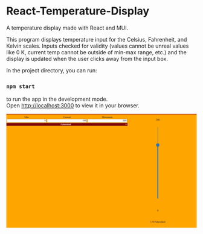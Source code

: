 # React-Temperature-Display
A temperature display made with React and MUI.

This program displays temperature input for the Celsius, Fahrenheit, and Kelvin scales. Inputs checked for validity (values cannot be unreal values like 0 K, current temp cannot be outside of min-max range, etc.) and the display is updated when the user clicks away from the input box.

In the project directory, you can run:

### `npm start`

to run the app in the development mode.\
Open [http://localhost:3000](http://localhost:3000) to view it in your browser.

![Screenshot](temp-screenshot.jpg)

